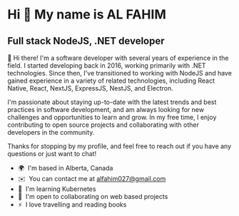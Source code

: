 Hi 👋 My name is AL FAHIM
=========================

Full stack NodeJS, .NET developer
---------------------------------

👋 Hi there! I'm a software developer with several years of experience in the field. I started developing back in 2016, working primarily with .NET technologies. Since then, I've transitioned to working with NodeJS and have gained experience in a variety of related technologies, including React Native, React, NextJS, ExpressJS, NestJS, and Electron. 

I'm passionate about staying up-to-date with the latest trends and best practices in software development, and am always looking for new challenges and opportunities to learn and grow. In my free time, I enjoy contributing to open source projects and collaborating with other developers in the community. 

Thanks for stopping by my profile, and feel free to reach out if you have any questions or just want to chat!

* 🌍  I'm based in Alberta, Canada
* ✉️  You can contact me at [alfahim027@gmail.com](mailto:alfahim027@gmail.com)
* 🧠  I'm learning Kubernetes
* 🤝  I'm open to collaborating on web based projects
* ⚡  I love travelling and reading books
